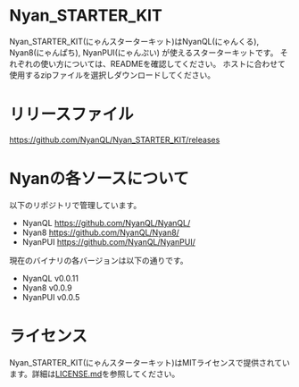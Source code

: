 # Nyan_STARTER_KIT

Nyan_STARTER_KIT(にゃんスターターキット)はNyanQL(にゃんくる), Nyan8(にゃんぱち), NyanPUI(にゃんぷい) が使えるスターターキットです。
それぞれの使い方については、READMEを確認してください。
ホストに合わせて使用するzipファイルを選択しダウンロードしてください。

# リリースファイル
https://github.com/NyanQL/Nyan_STARTER_KIT/releases


# Nyanの各ソースについて

以下のリポジトリで管理しています。
* NyanQL https://github.com/NyanQL/NyanQL/
* Nyan8 https://github.com/NyanQL/Nyan8/
* NyanPUI https://github.com/NyanQL/NyanPUI/

現在のバイナリの各バージョンは以下の通りです。
* NyanQL v0.0.11
* Nyan8 v0.0.9
* NyanPUI v0.0.5


# ライセンス
Nyan_STARTER_KIT(にゃんスターターキット)はMITライセンスで提供されています。詳細は[LICENSE.md](LICENSE.md)を参照してください。

